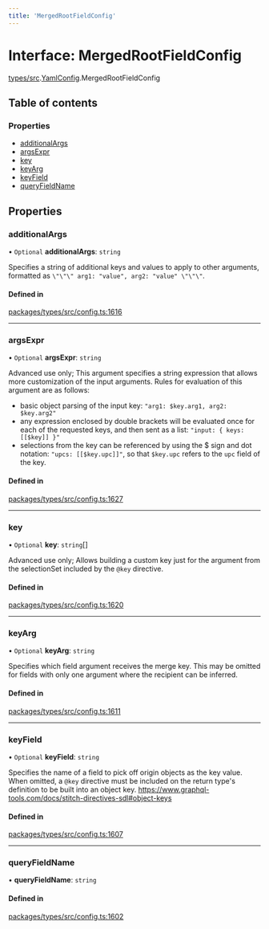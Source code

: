 ```yaml
---
title: 'MergedRootFieldConfig'
---
```


# Interface: MergedRootFieldConfig

[types/src](../modules/types_src).[YamlConfig](../modules/types_src.YamlConfig).MergedRootFieldConfig

## Table of contents

### Properties

- [additionalArgs](types_src.YamlConfig.MergedRootFieldConfig#additionalargs)
- [argsExpr](types_src.YamlConfig.MergedRootFieldConfig#argsexpr)
- [key](types_src.YamlConfig.MergedRootFieldConfig#key)
- [keyArg](types_src.YamlConfig.MergedRootFieldConfig#keyarg)
- [keyField](types_src.YamlConfig.MergedRootFieldConfig#keyfield)
- [queryFieldName](types_src.YamlConfig.MergedRootFieldConfig#queryfieldname)

## Properties

### additionalArgs

• `Optional` **additionalArgs**: `string`

Specifies a string of additional keys and values to apply to other arguments,
formatted as `\"\"\" arg1: "value", arg2: "value" \"\"\"`.

#### Defined in

[packages/types/src/config.ts:1616](https://github.com/Urigo/graphql-mesh/blob/master/packages/types/src/config.ts#L1616)

___

### argsExpr

• `Optional` **argsExpr**: `string`

Advanced use only; This argument specifies a string expression that allows more customization of the input arguments. Rules for evaluation of this argument are as follows:
  - basic object parsing of the input key: `"arg1: $key.arg1, arg2: $key.arg2"`
  - any expression enclosed by double brackets will be evaluated once for each of the requested keys, and then sent as a list: `"input: { keys: [[$key]] }"`
  - selections from the key can be referenced by using the $ sign and dot notation: `"upcs: [[$key.upc]]"`, so that `$key.upc` refers to the `upc` field of the key.

#### Defined in

[packages/types/src/config.ts:1627](https://github.com/Urigo/graphql-mesh/blob/master/packages/types/src/config.ts#L1627)

___

### key

• `Optional` **key**: `string`[]

Advanced use only; Allows building a custom key just for the argument from the selectionSet included by the `@key` directive.

#### Defined in

[packages/types/src/config.ts:1620](https://github.com/Urigo/graphql-mesh/blob/master/packages/types/src/config.ts#L1620)

___

### keyArg

• `Optional` **keyArg**: `string`

Specifies which field argument receives the merge key. This may be omitted for fields with only one argument where the recipient can be inferred.

#### Defined in

[packages/types/src/config.ts:1611](https://github.com/Urigo/graphql-mesh/blob/master/packages/types/src/config.ts#L1611)

___

### keyField

• `Optional` **keyField**: `string`

Specifies the name of a field to pick off origin objects as the key value. When omitted, a `@key` directive must be included on the return type's definition to be built into an object key.
https://www.graphql-tools.com/docs/stitch-directives-sdl#object-keys

#### Defined in

[packages/types/src/config.ts:1607](https://github.com/Urigo/graphql-mesh/blob/master/packages/types/src/config.ts#L1607)

___

### queryFieldName

• **queryFieldName**: `string`

#### Defined in

[packages/types/src/config.ts:1602](https://github.com/Urigo/graphql-mesh/blob/master/packages/types/src/config.ts#L1602)
